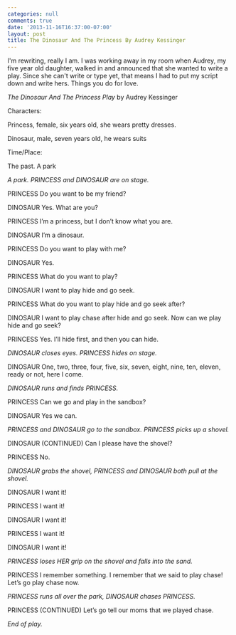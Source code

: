 ```yaml
---
categories: null
comments: true
date: '2013-11-16T16:37:00-07:00'
layout: post
title: The Dinosaur And The Princess By Audrey Kessinger
---
```


I'm rewriting, really I am. I was working away in my room when Audrey, my five year old daughter, walked in and announced that she wanted to write a play. Since she can't write or type yet, that means I had to put my script down and write hers. Things you do for love.


*The Dinosaur And The Princess Play* by Audrey Kessinger


Characters:

Princess, female, six years old, she wears pretty dresses.

Dinosaur, male, seven years old, he wears suits


Time/Place: 

The past. A park


*A park. PRINCESS and DINOSAUR are on stage.*

PRINCESS
Do you want to be my friend?

DINOSAUR
Yes. What are you?

PRINCESS
I’m a princess, but I don’t know what you are.

DINOSAUR
I’m a dinosaur. 

PRINCESS
Do you want to play with me?

DINOSAUR
Yes. 

PRINCESS
What do you want to play?

DINOSAUR
I want to play hide and go seek.

PRINCESS
What do you want to play hide and go seek after?

DINOSAUR
I want to play chase after hide and go seek. Now can we play hide and go seek?

PRINCESS
Yes. I’ll hide first, and then you can hide.

*DINOSAUR closes eyes. PRINCESS hides on stage.*

DINOSAUR
One, two, three, four, five, six, seven, eight, nine, ten, eleven, ready or not, here I come.

*DINOSAUR runs and finds PRINCESS.* 

PRINCESS
Can we go and play in the sandbox?

DINOSAUR
Yes we can.

*PRINCESS and DINOSAUR go to the sandbox. PRINCESS picks up a shovel.*

DINOSAUR (CONTINUED)
Can I please have the shovel?

PRINCESS
No.

*DINOSAUR grabs the shovel, PRINCESS and DINOSAUR both pull at the shovel.*

DINOSAUR
I want it!

PRINCESS
I want it!

DINOSAUR
I want it!

PRINCESS
I want it!

DINOSAUR
I want it!

*PRINCESS loses HER grip on the shovel and falls into the sand.*

PRINCESS
I remember something. I remember that we said to play chase! Let’s go play chase now.

*PRINCESS runs all over the park, DINOSAUR chases PRINCESS.*

PRINCESS (CONTINUED)
Let’s go tell our moms that we played chase.

*End of play.*